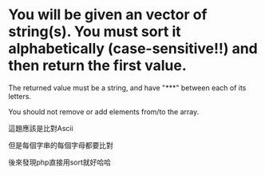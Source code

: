 # You will be given an vector of string(s). You must sort it alphabetically (case-sensitive!!) and then return the first value.

The returned value must be a string, and have "***" between each of its letters.

You should not remove or add elements from/to the array.

這題應該是比對Ascii

但是每個字串的每個字母都要比對

後來發現php直接用sort就好哈哈